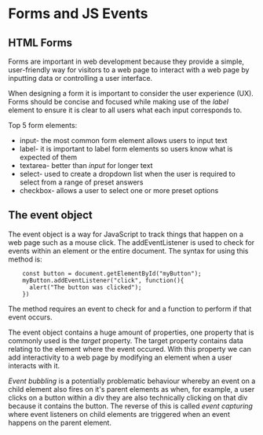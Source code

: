 # Forms and JS Events

## HTML Forms

Forms are important in web development because they provide a simple, user-friendly way for visitors to a web page to interact with a web page by inputting data or controlling a user interface.

When designing a form it is important to consider the user experience (UX). Forms should be concise and focused while making use of the _label_ element to ensure it is clear to all users what each input corresponds to.

Top 5 form elements:

- input- the most common form element allows users to input text
- label- it is important to label form elements so users know what is expected of them
- textarea- better than _input_ for longer text
- select- used to create a dropdown list when the user is required to select from a range of preset answers
- checkbox- allows a user to select one or more preset options

## The event object

The event object is a way for JavaScript to track things that happen on a web page such as a mouse click. The addEventListener is used to check for events within an element or the entire document. The syntax for using this method is:

        const button = document.getElementById("myButton");
        myButton.addEventListener("click", function(){
          alert("The button was clicked");
        })

The method requires an event to check for and a function to perform if that event occurs.

The event object contains a huge amount of properties, one property that is commonly used is the _target_ property. The target property contains data relating to the element where the event occured. With this property we can add interactivity to a web page by modifying an element when a user interacts with it.

_Event bubbling_ is a potentially problematic behaviour whereby an event on a child element also fires on it's parent elements as when, for example, a user clicks on a button within a div they are also technically clicking on that div because it contains the button. The reverse of this is called _event capturing_ where event listeners on child elements are triggered when an event happens on the parent element.
